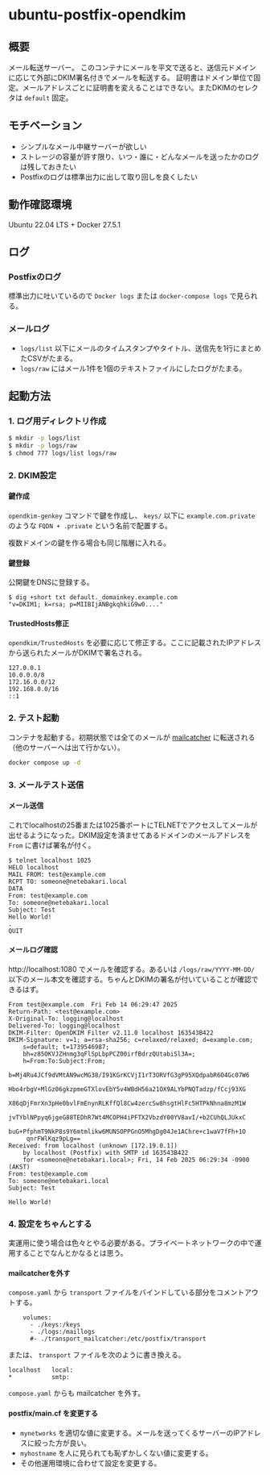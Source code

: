 # ubuntu-postfix-opendkim

## 概要
メール転送サーバー。
このコンテナにメールを平文で送ると、送信元ドメインに応じて外部にDKIM署名付きでメールを転送する。
証明書はドメイン単位で固定。メールアドレスごとに証明書を変えることはできない。またDKIMのセレクタは `default` 固定。

## モチベーション
* シンプルなメール中継サーバーが欲しい
* ストレージの容量が許す限り、いつ・誰に・どんなメールを送ったかのログは残しておきたい
* Postfixのログは標準出力に出して取り回しを良くしたい

## 動作確認環境
Ubuntu 22.04 LTS + Docker 27.5.1

## ログ
### Postfixのログ
標準出力に吐いているので `Docker logs` または `docker-compose logs` で見られる。

### メールログ
* `logs/list` 以下にメールのタイムスタンプやタイトル、送信先を1行にまとめたCSVがたまる。
* `logs/raw` にはメール1件を1個のテキストファイルにしたログがたまる。

## 起動方法
### 1. ログ用ディレクトリ作成
```sh
$ mkdir -p logs/list
$ mkdir -p logs/raw
$ chmod 777 logs/list logs/raw
```

### 2. DKIM設定
#### 鍵作成
`opendkim-genkey` コマンドで鍵を作成し、 `keys/` 以下に `example.com.private` のような `FQDN + .private` という名前で配置する。

複数ドメインの鍵を作る場合も同じ階層に入れる。

#### 鍵登録
公開鍵をDNSに登録する。 

```
$ dig +short txt default._domainkey.example.com
"v=DKIM1; k=rsa; p=MIIBIjANBgkqhkiG9w0...."
```

#### TrustedHosts修正
`opendkim/TrustedHosts` を必要に応じて修正する。ここに記載されたIPアドレスから送られたメールがDKIMで署名される。

```
127.0.0.1
10.0.0.0/8
172.16.0.0/12
192.168.0.0/16
::1
```

### 2. テスト起動
コンテナを起動する。初期状態では全てのメールが [mailcatcher](https://hub.docker.com/r/schickling/mailcatcher/) に転送される（他のサーバーへは出て行かない）。

```sh
docker compose up -d
```

### 3. メールテスト送信
#### メール送信
これでlocalhostの25番または1025番ポートにTELNETでアクセスしてメールが出せるようになった。DKIM設定を済ませてあるドメインのメールアドレスを `From` に書けば署名が付く。

```
$ telnet localhost 1025
HELO localhost
MAIL FROM: test@example.com
RCPT TO: someone@netebakari.local
DATA
From: test@example.com
To: someone@netebakari.local
Subject: Test
Hello World!
.
QUIT
```

#### メールログ確認
http://localhost:1080 でメールを確認する。あるいは `/logs/raw/YYYY-MM-DD/` 以下のメール本文を確認する。ちゃんとDKIMの署名が付いていることが確認できるはず。

```
From test@example.com  Fri Feb 14 06:29:47 2025
Return-Path: <test@example.com>
X-Original-To: logging@localhost
Delivered-To: logging@localhost
DKIM-Filter: OpenDKIM Filter v2.11.0 localhost 163543B422
DKIM-Signature: v=1; a=rsa-sha256; c=relaxed/relaxed; d=example.com;
	s=default; t=1739546987;
	bh=z85OKVJZHnmg3qFlSpLbpPCZ00irfBdrzQUtabiSl3A=;
	h=From:To:Subject:From;
	b=Mj4Ru4JCf9dVMtAN9wcMG38/I91KGrKCVjI1rT3ORVfG3gP95XQdpabR6O4Gc07W6
	 Hbo4rbgV+MlGz06gkzpmeGTXlovEbY5v4WBdH56a21OX9ALYbPNQTadzp/fCcj93XG
	 X86qDjFmrXn3pHe0bvlFmEnynRLKffQl8Cw4zercSw8hsgtHlFc5HTPkNhna8mzM1W
	 jvTYblNPpyq6jgeG88TEDhR7Wt4MCOPH4iPFTX2VbzdY00YV8avI/+b2CUhQLJUkxC
	 buG+PfphmT9NkP8s9Y6mtmlikw6MUNSOPPGnO5MhgDg04Je1AChre+c1waV7fFh+1O
	 qnrFWlKqz9pLg==
Received: from localhost (unknown [172.19.0.1])
	by localhost (Postfix) with SMTP id 163543B422
	for <someone@netebakari.local>; Fri, 14 Feb 2025 06:29:34 -0900 (AKST)
From: test@example.com
To: someone@netebakari.local
Subject: Test

Hello World!
```

### 4. 設定をちゃんとする
実運用に使う場合は色々とやる必要がある。プライベートネットワークの中で運用することでなんとかなるとは思う。

#### mailcatcherを外す
`compose.yaml` から `transport` ファイルをバインドしている部分をコメントアウトする。

```
    volumes:
      - ./keys:/keys
      - ./logs:/maillogs
      #- ./transport_mailcatcher:/etc/postfix/transport
```

または、 `transport` ファイルを次のように書き換える。

```
localhost   local:
*           smtp:
```

`compose.yaml` からも mailcatcher を外す。

#### postfix/main.cf を変更する
* `mynetworks` を適切な値に変更する。メールを送ってくるサーバーのIPアドレスに絞った方が良い。
* `myhostname` を人に見られても恥ずかしくない値に変更する。
* その他運用環境に合わせて設定を変更する。
